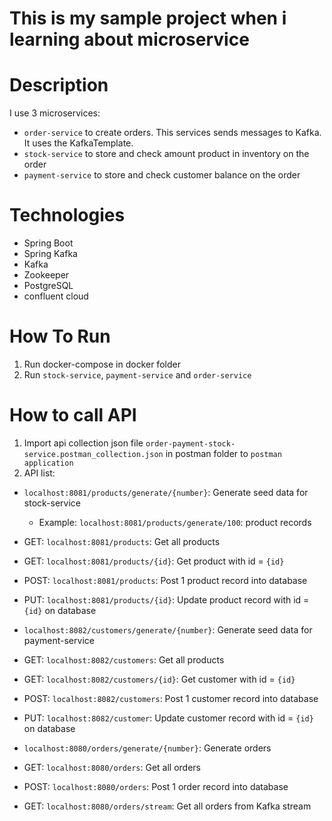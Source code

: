 # This is my sample project when i learning about microservice
# Description
I use 3 microservices: 
- `order-service` to create orders. This services sends messages to Kafka. It uses the KafkaTemplate.
- `stock-service` to store and check amount product in inventory on the order
- `payment-service` to store and check customer balance on the order

# Technologies
- Spring Boot
- Spring Kafka
- Kafka
- Zookeeper
- PostgreSQL
- confluent cloud

# How To Run
1. Run docker-compose in docker folder
2. Run `stock-service`, `payment-service` and `order-service`

# How to call API
1. Import api collection json file `order-payment-stock-service.postman_collection.json` in postman folder to `postman application`
2. API list:
- `localhost:8081/products/generate/{number}`: Generate seed data for stock-service
  + Example: `localhost:8081/products/generate/100`: product records
- GET: `localhost:8081/products`: Get all products
- GET: `localhost:8081/products/{id}`: Get product with id = `{id}`
- POST: `localhost:8081/products`: Post 1 product record into database
- PUT: `localhost:8081/products/{id}`: Update product record with id = `{id}` on database

- `localhost:8082/customers/generate/{number}`: Generate seed data for payment-service
- GET: `localhost:8082/customers`: Get all products
- GET: `localhost:8082/customers/{id}`: Get customer with id = `{id}`
- POST: `localhost:8082/customers`: Post 1 customer record into database
- PUT: `localhost:8082/customer`: Update customer record with id = `{id}` on database

- `localhost:8080/orders/generate/{number}`: Generate orders
- GET: `localhost:8080/orders`: Get all orders
- POST: `localhost:8080/orders`: Post 1 order record into database
- GET: `localhost:8080/orders/stream`: Get all orders from Kafka stream

